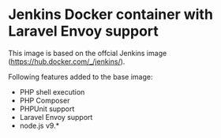 # Jenkins Docker container with Laravel Envoy support

This image is based on the offcial Jenkins image (https://hub.docker.com/_/jenkins/).

Following features added to the base image:
- PHP shell execution
- PHP Composer
- PHPUnit support
- Laravel Envoy support
- node.js v9.*
